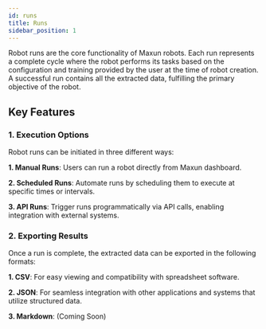 ```yaml
---
id: runs
title: Runs
sidebar_position: 1
---
```


Robot runs are the core functionality of Maxun robots. Each run represents a complete cycle where the robot performs its tasks based on the configuration and training provided by the user at the time of robot creation. A successful run contains all the extracted data, fulfilling the primary objective of the robot.


## Key Features

### 1. Execution Options

Robot runs can be initiated in three different ways:

**1. Manual Runs**: Users can run a robot directly from Maxun dashboard.

**2. Scheduled Runs**: Automate runs by scheduling them to execute at specific times or intervals. 

**3. API Runs**: Trigger runs programmatically via API calls, enabling integration with external systems.

### 2. Exporting Results

Once a run is complete, the extracted data can be exported in the following formats:

**1. CSV**: For easy viewing and compatibility with spreadsheet software.

**2. JSON**: For seamless integration with other applications and systems that utilize structured data.

**3. Markdown**: (Coming Soon)